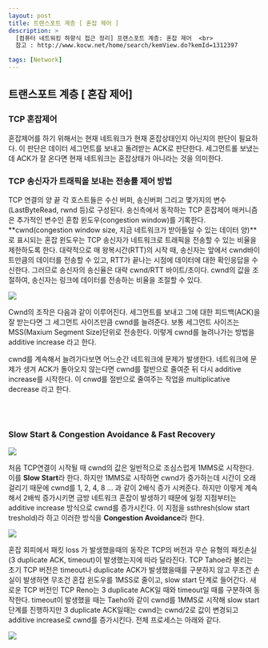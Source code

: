 ```yaml
---
layout: post
title: 트랜스포트 계층 [ 혼잡 제어 ]
description: >
  [컴퓨터 네트워킹 하향식 접근 정리] 프랜스포트 계층: 혼잡 제어  <br>
  참고 : http://www.kocw.net/home/search/kemView.do?kemId=1312397

tags: [Network]
---
```


## 트랜스포트 계층 [ 혼잡 제어]

### TCP 혼잡제어

혼잡제어를 하기 위해서는 현재 네트워크가 현재 혼잡상태인지 아닌지의 판단이 필요하다. 이 판단은 데이터 세그먼트를 보내고 돌려받는 ACK로 판단한다. 세그먼트롤 보냈는데 ACK가 잘 온다면 현재 네트워크는 혼잡상태가 아니라는 것을 의미한다.

### TCP 송신자가 트래픽을 보내는 전송률 제어 방법

TCP 연결의 양 끝 각 호스트들은 수신 버퍼, 송신버퍼 그리고 몇가지의 변수(LastByteRead, rwnd 등)로 구성된다. 송신측에서 동작하는 TCP 혼잡제어 매커니즘은 추가적인 변수인 혼합 윈도우(congestion window)를 기록한다. **cwnd(congestion window size, 지금 네트워크가 받아들일 수 있는 데이터 양)**로 표시되는 혼잡 윈도우는 TCP 송신자가 네트워크로 트래픽을 전송할 수 있는 비율을 제한하도록 한다. 대략적으로 매 왕복시간(RTT)의 시작 때, 송신자는 앞에서 cwnd바이트만큼의 데이터를 전송할 수 있고, RTT가 끝나는 시점에 데이터에 대한 확인응답을 수신한다. 그러므로 송신자의 송신율은 대략 cwnd/RTT 바이트/초이다. cwnd의 값을 조절하여, 송신자는 링크에 데이터를 전송하는 비율을 조절할 수 있다.

![](https://taeho0304.github.io/assets/img/NW/transport/congestioncontrol/cwnd_control.PNG)

Cwnd의 조작은 다음과 같이 이루어진다. 세그먼트를 보내고 그에 대한 피드백(ACK)을 잘 받는다면 그 세그먼트 사이즈만큼 cwnd를 늘려준다. 보통 세그먼트 사이즈는 MSS(Maxium Segment Size)단위로 전송한다. 이렇게 cwnd를 늘려나가는 방법을 additive increase 라고 한다.

cwnd를 계속해서 늘려가다보면 어느순간 네트워크에 문제가 발생한다. 네트워크에 문제가 생겨 ACK가 돌아오지 않는다면 cwnd를 절반으로 줄여준 뒤 다시 additive increase를 시작한다. 이 cnwd를 절반으로 줄여주는 작업을 multiplicative decrease 라고 한다.

<br><br>

### Slow Start & Congestion Avoidance & Fast Recovery

![](https://taeho0304.github.io/assets/img/NW/transport/congestioncontrol/slowstart.PNG)

처음 TCP연결이 시작될 때 cwnd의 값은 일반적으로 조심스럽게 1MMS로 시작한다. 이를 **Slow Start**라 한다. 하지만 1MMS로 시작하면 cwnd가 증가하는데 시간이 오래 걸리기 때문에 cwnd를 1, 2, 4, 8 ... 과 같이 2배식 증가 시켜준다. 하지만 이렇게 계속해서 2배씩 증가시키면 금방 네트워크 혼잡이 발생하기 때문에 일정 지점부터는 additive increase 방식으로 cwnd를 증가시킨다. 이 지점을 ssthresh(slow start treshold)라 하고 이러한 방식을 **Congestion Avoidance**라 한다.

![](https://taeho0304.github.io/assets/img/NW/transport/congestioncontrol/congestionavoidance.PNG)

혼잡 회피에서 패킷 loss 가 발생했을때의 동작은 TCP의 버전과 무슨 유형의 패킷손실(3 duplicate ACK, timeout)이 발생했는지에 따라 달라진다. TCP Tahoe라 불리는 초기 TCP 버전은 timeout나 duplicate ACK가 발생했을때를 구분하지 않고 무조건 손실이 발생하면 무조건 혼잡 윈도우를 1MSS로 줄이고, slow start 단계로 들어간다. 새로운 TCP 버전인 TCP Reno는 3 duplicate ACK일 때와 timeout일 때를 구분하여 동작한다. timeout이 발생했을 때는 Taeho와 같이 cwnd를 1MMS로 시작해 slow start 단계를 진행하지만 3 duplicate ACK일때는 cwnd는 cwnd/2로 값이 변경되고 additive increase로 cwnd를 증가시킨다. 전체 프로세스는 아래와 같다.

![](https://taeho0304.github.io/assets/img/NW/transport/congestioncontrol/congestioncontrol.PNG)

